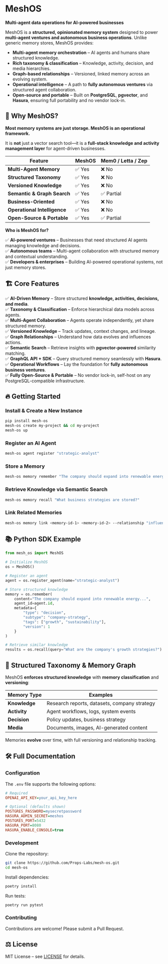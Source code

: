 # MeshOS

**Multi-agent data operations for AI-powered businesses**

MeshOS is a **structured, opinionated memory system** designed to power **multi-agent ventures and autonomous business operations**. Unlike generic memory stores, MeshOS provides:

- **Multi-agent memory orchestration** – AI agents and humans share structured knowledge.
- **Rich taxonomy & classification** – Knowledge, activity, decision, and media hierarchies.
- **Graph-based relationships** – Versioned, linked memory across an evolving system.
- **Operational intelligence** – A path to **fully autonomous ventures** via structured agent collaboration.
- **Open-source and portable** – Built on **PostgreSQL**, **pgvector**, and **Hasura**, ensuring full portability and no vendor lock-in.

## 🚀 Why MeshOS?

**Most memory systems are just storage. MeshOS is an operational framework.**

It is **not** just a vector search tool—it is a **full-stack knowledge and activity management layer** for agent-driven businesses.

| Feature                      | MeshOS | Mem0 / Letta / Zep |
| ---------------------------- | ------ | ------------------ |
| **Multi-Agent Memory**       | ✅ Yes  | ❌ No               |
| **Structured Taxonomy**      | ✅ Yes  | ❌ No               |
| **Versioned Knowledge**      | ✅ Yes  | ❌ No               |
| **Semantic & Graph Search**  | ✅ Yes  | ✅ Partial          |
| **Business-Oriented**        | ✅ Yes  | ❌ No               |
| **Operational Intelligence** | ✅ Yes  | ❌ No               |
| **Open-Source & Portable**   | ✅ Yes  | ✅ Partial          |

**Who is MeshOS for?**

✅ **AI-powered ventures** – Businesses that need structured AI agents managing knowledge and decisions.\
✅ **Autonomous teams** – Multi-agent collaboration with structured memory and contextual understanding.\
✅ **Developers & enterprises** – Building AI-powered operational systems, not just memory stores.

## 🏗️ Core Features

✅ **AI-Driven Memory** – Store structured **knowledge, activities, decisions, and media**.\
✅ **Taxonomy & Classification** – Enforce hierarchical data models across agents.\
✅ **Multi-Agent Collaboration** – Agents operate independently, yet share structured memory.\
✅ **Versioned Knowledge** – Track updates, context changes, and lineage.\
✅ **Graph Relationships** – Understand how data evolves and influences actions.\
✅ **Semantic Search** – Retrieve insights with **pgvector-powered** similarity matching.\
✅ **GraphQL API + SDK** – Query structured memory seamlessly with **Hasura**.\
✅ **Operational Workflows** – Lay the foundation for **fully autonomous business ventures**.\
✅ **Fully Open-Source & Portable** – No vendor lock-in, self-host on any PostgreSQL-compatible infrastructure.

## 🔥 Getting Started

### Install & Create a New Instance

```bash
pip install mesh-os
mesh-os create my-project && cd my-project
mesh-os up
```

### Register an AI Agent

```bash
mesh-os agent register "strategic-analyst"
```

### Store a Memory

```bash
mesh-os memory remember "The company should expand into renewable energy..."
```

### Retrieve Knowledge via Semantic Search

```bash
mesh-os memory recall "What business strategies are stored?"
```

### Link Related Memories

```bash
mesh-os memory link <memory-id-1> <memory-id-2> --relationship "influences"
```

## 📚 Python SDK Example

```python
from mesh_os import MeshOS

# Initialize MeshOS
os = MeshOS()

# Register an agent
agent = os.register_agent(name="strategic-analyst")

# Store structured knowledge
memory = os.remember(
    content="The company should expand into renewable energy...",
    agent_id=agent.id,
    metadata={
        "type": "decision",
        "subtype": "company-strategy",
        "tags": ["growth", "sustainability"],
        "version": 1
    }
)

# Retrieve similar knowledge
results = os.recall(query="What are the company's growth strategies?")
```

## 🔗 Structured Taxonomy & Memory Graph

MeshOS **enforces structured knowledge** with **memory classification** and **versioning**:

| **Memory Type** | **Examples**                                 |
| --------------- | -------------------------------------------- |
| **Knowledge**   | Research reports, datasets, company strategy |
| **Activity**    | Agent workflows, logs, system events         |
| **Decision**    | Policy updates, business strategy            |
| **Media**       | Documents, images, AI-generated content      |

Memories **evolve** over time, with full versioning and relationship tracking.

## 🛠️ Full Documentation

### **Configuration**

The `.env` file supports the following options:

```ini
# Required
OPENAI_API_KEY=your_api_key_here

# Optional (defaults shown)
POSTGRES_PASSWORD=mysecretpassword
HASURA_ADMIN_SECRET=meshos
POSTGRES_PORT=5432
HASURA_PORT=8080
HASURA_ENABLE_CONSOLE=true
```

### **Development**

Clone the repository:

```bash
git clone https://github.com/Props-Labs/mesh-os.git
cd mesh-os
```

Install dependencies:

```bash
poetry install
```

Run tests:

```bash
poetry run pytest
```

### **Contributing**

Contributions are welcome! Please submit a Pull Request.

## ⚖️ License

MIT License – see [LICENSE](./LICENSE) for details.

